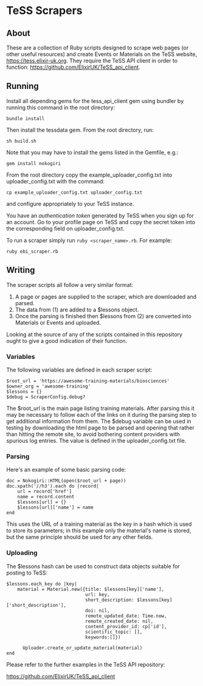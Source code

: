 # TeSS Scrapers

## About

These are a collection of Ruby scripts designed to scrape web pages (or other useful resources) and create Events or Materials on the TeSS website, https://tess.elixir-uk.org. They require the TeSS API client
in order to function: https://github.com/ElixirUK/TeSS_api_client.

## Running


Install all depending gems for the tess_api_client gem using bundler by running this command in the root directory:

`bundle install`

Then install the tessdata gem. From the root directory, run:

`sh build.sh`

Note that you may have to install the gems listed in the Gemfile, e.g.:

`gem install nokogiri`

From the root directory copy the example_uploader_config.txt into uploader_config.txt with the command:

`cp example_uploader_config.txt uploader_config.txt`

and configure appropriately to your TeSS instance.

You have an *authentication token* generated by TeSS when you sign up for an account. Go to your profile page on TeSS and copy the secret token into the corresponding field on uploader_config.txt.

To run a scraper simply run `ruby <scraper_name>.rb`. For example:

`ruby ebi_scraper.rb`

## Writing

The scraper scripts all follow a very similar format:

1. A page or pages are supplied to the scraper, which are downloaded and parsed.
2. The data from (1) are added to a $lessons object.
3. Once the parsing is finished then $lessons from (2) are converted into Materials or Events and uploaded.

Looking at the source of any of the scripts contained in this repository ought to give a good indication of their function.


### Variables

The following variables are defined in each scraper script:

    $root_url = 'https://awesome-training-materials/biosciences'
    $owner_org = 'awesome-training'
    $lessons = {}
    $debug = ScraperConfig.debug?


The $root_url is the main page listing training materials. After parsing this it may be necessary to follow each of the
links on it during the parsing step to get additional information from them. The $debug variable can be used in testing by
downloading the html page to be parsed and opening that rather than hitting the remote site, to avoid bothering content
providers with spurious log entries. The value is defined in the uploader_config.txt file.

### Parsing

Here's an example of some basic parsing code:

    doc = Nokogiri::HTML(open($root_url + page))
    doc.xpath('//h3').each do |record|
        url = record['href']
        name = record.content
        $lessons[url] = {}
        $lessons[url]['name'] = name
    end

This uses the URL of a training material as the key in a hash which is used to store its parameters; in this example only the material's name is stored,
but the same principle should be used for any other fields.



### Uploading

The $lessons hash can be used to construct data objects suitable for posting to TeSS:

    $lessons.each_key do |key|
        material = Material.new({title: $lessons[key]['name'],
                                 url: key,
                                 short_description: $lessons[key]['short_description'],
                                 doi: nil,
                                 remote_updated_date: Time.now,
                                 remote_created_date: nil,
                                 content_provider_id: cp['id'],
                                 scientific_topic: [],
                                 keywords:[]})

          Uploader.create_or_update_material(material)
    end

Please refer to the further examples in the TeSS API repository:

https://github.com/ElixirUK/TeSS_api_client

